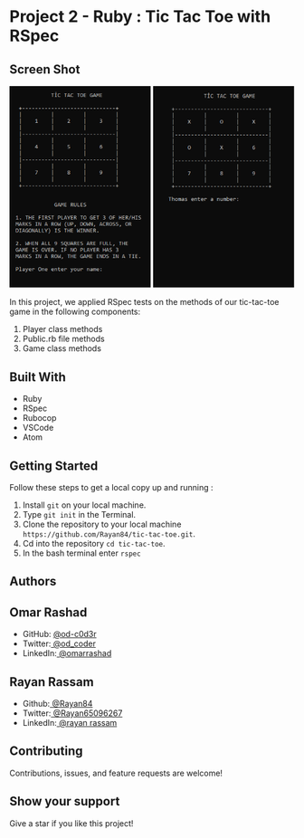 # Project 2 - Ruby : Tic Tac Toe with RSpec

## Screen Shot

![screenshot](screenshot.png)

In this project, we applied RSpec tests on the methods of our tic-tac-toe game in the following components:

1. Player class methods
2. Public.rb file methods
3. Game class methods


## Built With

- Ruby
- RSpec
- Rubocop
- VSCode
- Atom


## Getting Started

Follow these steps to get a local copy up and running :

1. Install `git` on your local machine.
2. Type `git init` in the Terminal.
3. Clone the repository to your local machine `https://github.com/Rayan84/tic-tac-toe.git`.
4. Cd into the repository `cd tic-tac-toe`.
5. In the bash terminal enter `rspec`

## Authors

## Omar Rashad

* GitHub: [ @od-c0d3r](https://github.com/od-c0d3r)
* Twitter:[ @od_coder](https://twitter.com/od_coder)
* LinkedIn:[ @omarrashad](https://www.linkedin.com/in/omarrashad/)

## Rayan Rassam
* Github:[ @Rayan84](https://github.com/Rayan84)
* Twitter:[ @Rayan65096267](https://twitter.com/Rayan65096267)
* LinkedIn:[ @rayan rassam](https://www.linkedin.com/in/rayan-rassam-18a0a426/)


## Contributing

Contributions, issues, and feature requests are welcome!

## Show your support

Give a star if you like this project!